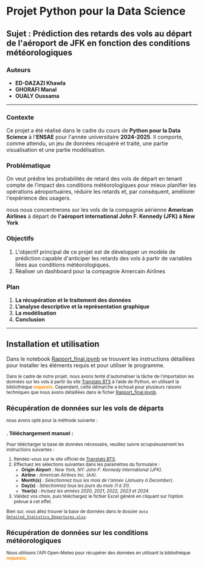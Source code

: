 # Projet Python pour la Data Science

## Sujet : Prédiction des retards des vols au départ de l'aéroport de JFK en fonction des conditions météorologiques

### Auteurs
- **ED-DAZAZI Khawla**
- **GHORAFI Manal**
- **OUALY Oussama**

---

### Contexte
Ce projet a été réalisé dans le cadre du cours de **Python pour la Data Science** à l'**ENSAE** pour l'année universitaire **2024-2025**.
Il comporte, comme attendu, un jeu de données récupéré et traité, une partie visualisation et une partie modélisation.

### Problématique
On veut prédire les probabilités de retard des vols de départ en tenant compte de l’impact des conditions météorologiques pour mieux planifier les opérations aéroportuaires, réduire les retards et, par conséquent, améliorer l'expérience des usagers.

nous nous concentrerons sur les vols de la compagnie aérienne **American Airlines** à départ de **l'aéroport international John F. Kennedy (JFK) à New York**

### Objectifs
1. L'objectif principal de ce projet est de développer un modèle de prédiction capable d'anticiper les retards des vols à partir de variables liées aux conditions météorologiques.  
2. Réaliser un dashboard pour la compagnie Amercain Airlines 


### Plan
1.  **La récupération et le traitement des données**
2.  **L’analyse descriptive et la représentation graphique**
3.  **La modélisation**
4. **Conclusion**


---

## Installation et utilisation

Dans le notebook [Rapport_final.ipynb](Rapport_final.ipynb) se trouvent les instructions détaillées pour installer les éléments requis et pour utiliser le programme.

<small>Dans le cadre de notre projet, nous avons tenté d'automatiser la tâche de l'importation les données sur les vols à partir du site [Transtats BTS](https://www.transtats.bts.gov/ONTIME/Departures.aspx) à l’aide de Python, en utilisant la bibliothèque <span style="color:darkorange;">**requests**</span>. Cependant, cette démarche a échoué pour plusieurs raisons techniques que nous avons détaillées dans le ficher [Rapport_final.ipynb](Rapport_final.ipynb).

## Récupération de données sur les vols de départs

 nous avons opté pour la méthode suivante :  
### . **Téléchargement manuel** :  
Pour télécharger la base de données nécessaire, veuillez suivre scrupuleusement les instructions suivantes :

1. Rendez-vous sur le site officiel de [Transtats BTS](https://www.transtats.bts.gov/ONTIME/Departures.aspx).
2. Effectuez les sélections suivantes dans les paramètres du formulaire :
   - **Origin Airport** : *New York, NY: John F. Kennedy International (JFK)*.
   - **Airline** : *American Airlines Inc. (AA)*.
   - **Month(s)** : *Sélectionnez tous les mois de l'année (January à December)*.
   - **Day(s)** : *Sélectionnez tous les jours du mois (1 à 31)*.
   - **Year(s)** : *Incluez les années 2020, 2021, 2022, 2023 et 2024*.
3. Validez vos choix, puis téléchargez le fichier Excel généré en cliquant sur l’option prévue à cet effet.
 

Bien sur, vous allez trouver la base de données dans le dossier `data` [`Detailed_Statistics_Departures.xlsx`](data/Detailed_Statistics_Departures.xlsx).

## Récupération de données sur les conditions météorologiques
Nous utilisons l'API Open-Meteo pour récupérer des données en  utilisant la bibliothèque <span style="color:darkorange;">**requests**</span>.




